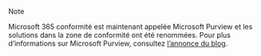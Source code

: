 <!-- This file is maintained by the Compliance content team. Please connect Robert Mazzoli (robmazz) before making any changes.-->

>[!NOTE]
>Microsoft 365 conformité est maintenant appelée Microsoft Purview et les solutions dans la zone de conformité ont été renommées. Pour plus d’informations sur Microsoft Purview, consultez [l’annonce du blog](https://aka.ms/microsoftpurviewblog).